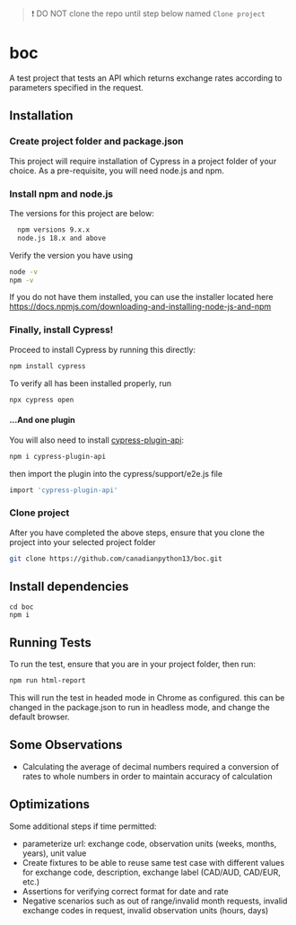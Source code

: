 > ❗️ DO NOT clone the repo until step below named `Clone project`

# boc

A test project that tests an API which returns exchange rates according to parameters specified in the request.


## Installation

### Create project folder and package.json

This project will require installation of Cypress in a project folder of your choice. As a pre-requisite, you will need node.js and npm. 

### Install npm and node.js

The versions for this project are below:

```bash
  npm versions 9.x.x
  node.js 18.x and above
```

Verify the version you have using 
```bash 
node -v
npm -v
```
If you do not have them installed, you can use the installer located here https://docs.npmjs.com/downloading-and-installing-node-js-and-npm

### Finally, install Cypress!

Proceed to install Cypress by running this directly:
```bash
npm install cypress
```
To verify all has been installed properly, run 
```bash
npx cypress open
```
#### ...And one plugin
You will also need to install [cypress-plugin-api](https://github.com/filiphric/cypress-plugin-api): 

```bash
npm i cypress-plugin-api
```
then import the plugin into the cypress/support/e2e.js file
```bash 
import 'cypress-plugin-api'
```

### Clone project

After you have completed the above steps, ensure that you clone the project into your selected project folder

```bash
git clone https://github.com/canadianpython13/boc.git
```

## Install dependencies 

```
cd boc
npm i
```

## Running Tests

To run the test, ensure that you are in your project folder, then run:

```bash
npm run html-report
```
This will run the test in headed mode in Chrome as configured. this can be changed in the package.json to run in headless mode, and change the default browser.

## Some Observations

- Calculating the average of decimal numbers required a conversion of rates to whole numbers in order to maintain accuracy of calculation


## Optimizations

Some additional steps if time permitted:

* parameterize url: exchange code, observation units (weeks, months, years), unit value
* Create fixtures to be able to reuse same test case with different values for exchange code, description, exchange label (CAD/AUD, CAD/EUR, etc.)
* Assertions for verifying correct format for date and rate
* Negative scenarios such as out of range/invalid month requests, invalid exchange codes in request, invalid observation units (hours, days)
